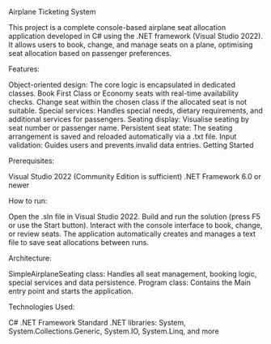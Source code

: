 Airplane Ticketing System

This project is a complete console-based airplane seat allocation application developed in C# using the .NET framework (Visual Studio 2022).
It allows users to book, change, and manage seats on a plane, optimising seat allocation based on passenger preferences.

Features:

Object-oriented design: The core logic is encapsulated in dedicated classes.
Book First Class or Economy seats with real-time availability checks.
Change seat within the chosen class if the allocated seat is not suitable.
Special services: Handles special needs, dietary requirements, and additional services for passengers.
Seating display: Visualise seating by seat number or passenger name.
Persistent seat state: The seating arrangement is saved and reloaded automatically via a .txt file.
Input validation: Guides users and prevents invalid data entries.
Getting Started

Prerequisites:

Visual Studio 2022 (Community Edition is sufficient)
.NET Framework 6.0 or newer

How to run:

Open the .sln file in Visual Studio 2022.
Build and run the solution (press F5 or use the Start button).
Interact with the console interface to book, change, or review seats.
The application automatically creates and manages a text file to save seat allocations between runs.

Architecture:

SimpleAirplaneSeating class: Handles all seat management, booking logic, special services and data persistence.
Program class: Contains the Main entry point and starts the application.

Technologies Used:

C#
.NET Framework
Standard .NET libraries: System, System.Collections.Generic, System.IO, System.Linq, and more
